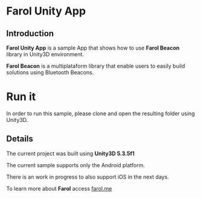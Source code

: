 # Farol Unity App

## Introduction

**Farol Unity App** is a sample App that shows how to use **Farol Beacon** library in Unity3D environment. 

**Farol Beacon** is a multiplataform library that enable users to easily build solutions using Bluetooth Beacons.

# Run it

In order to run this sample, please clone and open the resulting folder using Unity3D. 

## Details

The current project was built using **Unity3D 5.3.5f1**

The current sample supports only the  Android platform.

There is an work in progress to also support iOS in the next days. 

To learn more about **Farol** access [farol.me](http://farol.me)

